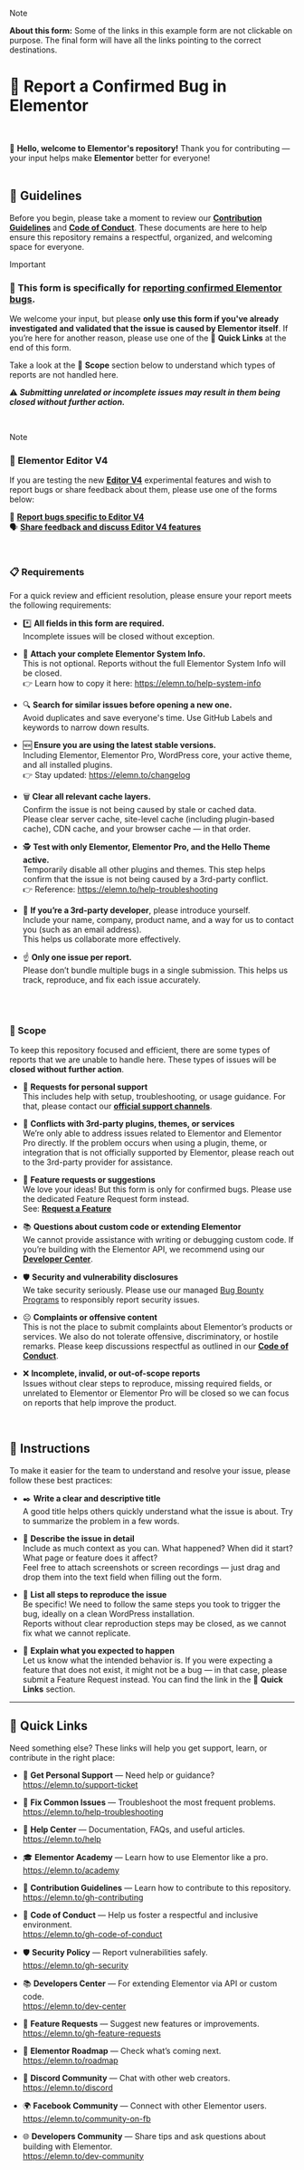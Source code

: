> [!NOTE]
> **About this form:** Some of the links in this example form are not clickable on purpose. The final form will have all the links pointing to the correct destinations.

# 🐞 Report a Confirmed Bug in Elementor
<br>

👋 **Hello, welcome to Elementor's repository!**
Thank you for contributing — your input helps make **Elementor** better for everyone!
<br>
<br>

## 🧭 Guidelines

Before you begin, please take a moment to review our **[Contribution Guidelines](https://elemn.to/gh-contributing)** and **[Code of Conduct](https://elemn.to/gh-code-of-conduct)**. These documents are here to help ensure this repository remains a respectful, organized, and welcoming space for everyone.

> [!IMPORTANT]
> ### 🐞 This form is specifically for <ins>reporting confirmed Elementor bugs</ins>.
> We welcome your input, but please **only use this form if you've already investigated and validated that the issue is caused by Elementor itself**.
> If you’re here for another reason, please use one of the 🔗 **Quick Links** at the end of this form.
> 
> Take a look at the 🎯 **Scope** section below to understand which types of reports are not handled here.
>
> ⚠️ _**Submitting unrelated or incomplete issues may result in them being closed without further action.**_
<br>

> [!NOTE]
> ### 🧪 Elementor Editor V4
> If you are testing the new **[Editor V4](https://elementor.com/editor-v4)** experimental features and wish to report bugs or share feedback about them, please use one of the forms below:
> 
> 🐞 **[Report bugs specific to Editor V4](https://elemn.to/gh-new-editor-v4-bug-report)**  
> 🗣️ **[Share feedback and discuss Editor V4 features](https://elemn.to/gh-discuss-editor-v4)**
<br>

### 📋 Requirements

For a quick review and efficient resolution, please ensure your report meets the following requirements:

- *️⃣ **All fields in this form are required.** <br>Incomplete issues will be closed without exception.

- 💾 **Attach your complete Elementor System Info.** <br>This is not optional. Reports without the full Elementor System Info will be closed. <br>👉 Learn how to copy it here: https://elemn.to/help-system-info

- 🔍 **Search for similar issues before opening a new one.** <br>Avoid duplicates and save everyone's time. Use GitHub Labels and keywords to narrow down results.

- 🆕 **Ensure you are using the latest stable versions.** <br>Including Elementor, Elementor Pro, WordPress core, your active theme, and all installed plugins. <br>👉 Stay updated: https://elemn.to/changelog

- 🗑️ **Clear all relevant cache layers.** <br>Confirm the issue is not being caused by stale or cached data. <br>Please clear server cache, site-level cache (including plugin-based cache), CDN cache, and your browser cache — in that order.

- 🕵️ **Test with only Elementor, Elementor Pro, and the Hello Theme active.** <br>Temporarily disable all other plugins and themes. This step helps confirm that the issue is not being caused by a 3rd-party conflict. <br>👉 Reference: https://elemn.to/help-troubleshooting

- 🪪 **If you’re a 3rd-party developer**, please introduce yourself. <br>Include your name, company, product name, and a way for us to contact you (such as an email address). <br>This helps us collaborate more effectively.

- ☝️ **Only one issue per report.** <br>Please don’t bundle multiple bugs in a single submission. This helps us track, reproduce, and fix each issue accurately.
<br>
<br>

### 🎯 Scope

To keep this repository focused and efficient, there are some types of reports that we are unable to handle here. These types of issues will be **closed without further action**. 

- 🛟 **Requests for personal support** <br>This includes help with setup, troubleshooting, or usage guidance. For that, please contact our **[official support channels](https://elemn.to/support-ticket)**.

- 🧩 **Conflicts with 3rd-party plugins, themes, or services** <br>We’re only able to address issues related to Elementor and Elementor Pro directly. If the problem occurs when using a plugin, theme, or integration that is not officially supported by Elementor, please reach out to the 3rd-party provider for assistance.

- 🚀 **Feature requests or suggestions** <br>We love your ideas! But this form is only for confirmed bugs. Please use the dedicated Feature Request form instead. <br>See: **[Request a Feature](https://elemn.to/gh-new-feature-request)**

- 📚 **Questions about custom code or extending Elementor** <br>We cannot provide assistance with writing or debugging custom code. If you’re building with the Elementor API, we recommend using our **[Developer Center](https://elemn.to/dev-center)**.

- 🛡️ **Security and vulnerability disclosures** <br>We take security seriously. Please use our managed [Bug Bounty Programs](https://elemn.to/gh-to-bounty-programs) to responsibly report security issues.

- ☹️ **Complaints or offensive content** <br>This is not the place to submit complaints about Elementor’s products or services. We also do not tolerate offensive, discriminatory, or hostile remarks. Please keep discussions respectful as outlined in our **[Code of Conduct](https://elemn.to/gh-code-of-conduct)**.

- ❌ **Incomplete, invalid, or out-of-scope reports** <br>Issues without clear steps to reproduce, missing required fields, or unrelated to Elementor or Elementor Pro will be closed so we can focus on reports that help improve the product.
<br>

## 📝 Instructions

To make it easier for the team to understand and resolve your issue, please follow these best practices:

- ✒️ **Write a clear and descriptive title** <br>A good title helps others quickly understand what the issue is about. Try to summarize the problem in a few words.

- 💬 **Describe the issue in detail** <br>Include as much context as you can. What happened? When did it start? What page or feature does it affect? <br>Feel free to attach screenshots or screen recordings — just drag and drop them into the text field when filling out the form.

- 👣 **List all steps to reproduce the issue** <br>Be specific! We need to follow the same steps you took to trigger the bug, ideally on a clean WordPress installation. <br>Reports without clear reproduction steps may be closed, as we cannot fix what we cannot replicate.

- 🧠 **Explain what you expected to happen** <br>Let us know what the intended behavior is. If you were expecting a feature that does not exist, it might not be a bug — in that case, please submit a Feature Request instead. You can find the link in the 🔗 **Quick Links** section.

----
## 🔗 Quick Links

Need something else? These links will help you get support, learn, or contribute in the right place:

- 🛟 **Get Personal Support** — Need help or guidance? <br>https://elemn.to/support-ticket

- 🔧 **Fix Common Issues** — Troubleshoot the most frequent problems. <br>https://elemn.to/help-troubleshooting

- 📑 **Help Center** — Documentation, FAQs, and useful articles. <br>https://elemn.to/help

- 🎓 **Elementor Academy** — Learn how to use Elementor like a pro. <br>https://elemn.to/academy

- 📖 **Contribution Guidelines** — Learn how to contribute to this repository. <br>https://elemn.to/gh-contributing

- 🤝 **Code of Conduct** — Help us foster a respectful and inclusive environment. <br>https://elemn.to/gh-code-of-conduct

- 🛡️ **Security Policy** — Report vulnerabilities safely. <br>https://elemn.to/gh-security

- 📚 **Developers Center** — For extending Elementor via API or custom code. <br>https://elemn.to/dev-center

- 🚀 **Feature Requests** — Suggest new features or improvements. <br>https://elemn.to/gh-feature-requests

- 🚩 **Elementor Roadmap** — Check what’s coming next. <br>https://elemn.to/roadmap

- 💬 **Discord Community** — Chat with other web creators. <br>https://elemn.to/discord

- 🌍 **Facebook Community** — Connect with other Elementor users. <br>https://elemn.to/community-on-fb

- 🌐 **Developers Community** — Share tips and ask questions about building with Elementor. <br>https://elemn.to/dev-community
